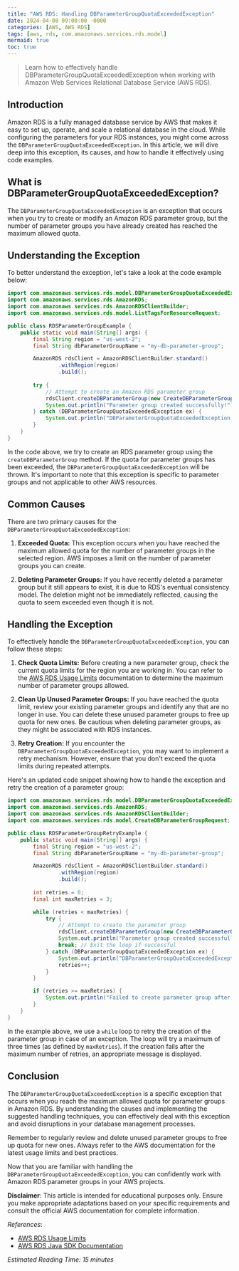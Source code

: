 ```yaml
---
title: "AWS RDS: Handling DBParameterGroupQuotaExceededException"
date: 2024-04-08 09:00:00 -0000
categories: [AWS, AWS RDS]
tags: [aws, rds, com.amazonaws.services.rds.model]
mermaid: true
toc: true
---
```



> Learn how to effectively handle DBParameterGroupQuotaExceededException when working with Amazon Web Services Relational Database Service (AWS RDS).

## Introduction

Amazon RDS is a fully managed database service by AWS that makes it easy to set up, operate, and scale a relational database in the cloud. While configuring the parameters for your RDS instances, you might come across the `DBParameterGroupQuotaExceededException`. In this article, we will dive deep into this exception, its causes, and how to handle it effectively using code examples.

## What is DBParameterGroupQuotaExceededException?

The `DBParameterGroupQuotaExceededException` is an exception that occurs when you try to create or modify an Amazon RDS parameter group, but the number of parameter groups you have already created has reached the maximum allowed quota.

## Understanding the Exception

To better understand the exception, let's take a look at the code example below:

```java
import com.amazonaws.services.rds.model.DBParameterGroupQuotaExceededException;
import com.amazonaws.services.rds.AmazonRDS;
import com.amazonaws.services.rds.AmazonRDSClientBuilder;
import com.amazonaws.services.rds.model.ListTagsForResourceRequest;

public class RDSParameterGroupExample {
    public static void main(String[] args) {
        final String region = "us-west-2";
        final String dbParameterGroupName = "my-db-parameter-group";

        AmazonRDS rdsClient = AmazonRDSClientBuilder.standard()
                .withRegion(region)
                .build();
        
        try {
            // Attempt to create an Amazon RDS parameter group
            rdsClient.createDBParameterGroup(new CreateDBParameterGroupRequest().withDBParameterGroupName(dbParameterGroupName));
            System.out.println("Parameter group created successfully!");
        } catch (DBParameterGroupQuotaExceededException ex) {
            System.out.println("DBParameterGroupQuotaExceededException occurred: " + ex.getLocalizedMessage());
        }
    }
}
```

In the code above, we try to create an RDS parameter group using the `createDBParameterGroup` method. If the quota for parameter groups has been exceeded, the `DBParameterGroupQuotaExceededException` will be thrown. It's important to note that this exception is specific to parameter groups and not applicable to other AWS resources.

## Common Causes

There are two primary causes for the `DBParameterGroupQuotaExceededException`:

1. **Exceeded Quota:** This exception occurs when you have reached the maximum allowed quota for the number of parameter groups in the selected region. AWS imposes a limit on the number of parameter groups you can create.

2. **Deleting Parameter Groups:** If you have recently deleted a parameter group but it still appears to exist, it is due to RDS's eventual consistency model. The deletion might not be immediately reflected, causing the quota to seem exceeded even though it is not.

## Handling the Exception

To effectively handle the `DBParameterGroupQuotaExceededException`, you can follow these steps:

1. **Check Quota Limits:** Before creating a new parameter group, check the current quota limits for the region you are working in. You can refer to the [AWS RDS Usage Limits](https://docs.aws.amazon.com/AmazonRDS/latest/UserGuide/CHAP_Limits.html#limits.rds-parameter-groups) documentation to determine the maximum number of parameter groups allowed.

2. **Clean Up Unused Parameter Groups:** If you have reached the quota limit, review your existing parameter groups and identify any that are no longer in use. You can delete these unused parameter groups to free up quota for new ones. Be cautious when deleting parameter groups, as they might be associated with RDS instances.

3. **Retry Creation:** If you encounter the `DBParameterGroupQuotaExceededException`, you may want to implement a retry mechanism. However, ensure that you don't exceed the quota limits during repeated attempts.

Here's an updated code snippet showing how to handle the exception and retry the creation of a parameter group:

```java
import com.amazonaws.services.rds.model.DBParameterGroupQuotaExceededException;
import com.amazonaws.services.rds.AmazonRDS;
import com.amazonaws.services.rds.AmazonRDSClientBuilder;
import com.amazonaws.services.rds.model.CreateDBParameterGroupRequest;

public class RDSParameterGroupRetryExample {
    public static void main(String[] args) {
        final String region = "us-west-2";
        final String dbParameterGroupName = "my-db-parameter-group";

        AmazonRDS rdsClient = AmazonRDSClientBuilder.standard()
                .withRegion(region)
                .build();
        
        int retries = 0;
        final int maxRetries = 3;

        while (retries < maxRetries) {
            try {
                // Attempt to create the parameter group
                rdsClient.createDBParameterGroup(new CreateDBParameterGroupRequest().withDBParameterGroupName(dbParameterGroupName));
                System.out.println("Parameter group created successfully!");
                break; // Exit the loop if successful
            } catch (DBParameterGroupQuotaExceededException ex) {
                System.out.println("DBParameterGroupQuotaExceededException occurred. Retrying...");
                retries++;
            }
        }

        if (retries >= maxRetries) {
            System.out.println("Failed to create parameter group after " + maxRetries + " retries.");
        }
    }
}
```

In the example above, we use a `while` loop to retry the creation of the parameter group in case of an exception. The loop will try a maximum of three times (as defined by `maxRetries`). If the creation fails after the maximum number of retries, an appropriate message is displayed.

## Conclusion

The `DBParameterGroupQuotaExceededException` is a specific exception that occurs when you reach the maximum allowed quota for parameter groups in Amazon RDS. By understanding the causes and implementing the suggested handling techniques, you can effectively deal with this exception and avoid disruptions in your database management processes.

Remember to regularly review and delete unused parameter groups to free up quota for new ones. Always refer to the AWS documentation for the latest usage limits and best practices.

Now that you are familiar with handling the `DBParameterGroupQuotaExceededException`, you can confidently work with Amazon RDS parameter groups in your AWS projects.

**Disclaimer**: This article is intended for educational purposes only. Ensure you make appropriate adaptations based on your specific requirements and consult the official AWS documentation for complete information.

*References*:
- [AWS RDS Usage Limits](https://docs.aws.amazon.com/AmazonRDS/latest/UserGuide/CHAP_Limits.html#limits.rds-parameter-groups)
- [AWS RDS Java SDK Documentation](https://docs.aws.amazon.com/sdk-for-java/v1/developer-guide/java-dg-rds.html)

*Estimated Reading Time: 15 minutes*